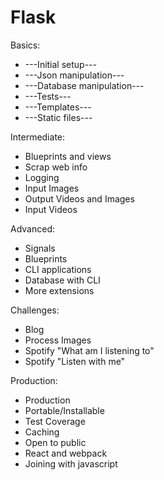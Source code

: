 # Flask

Basics:
- ---Initial setup---
- ---Json manipulation---
- ---Database manipulation---
- ---Tests---
- ---Templates---
- ---Static files---

Intermediate:
- Blueprints and views
- Scrap web info
- Logging
- Input Images
- Output Videos and Images
- Input Videos

Advanced:
- Signals
- Blueprints
- CLI applications
- Database with CLI
- More extensions

Challenges:
- Blog
- Process Images
- Spotify "What am I listening to"
- Spotify "Listen with me"

Production:
- Production
- Portable/Installable
- Test Coverage
- Caching
- Open to public
- React and webpack
- Joining with javascript